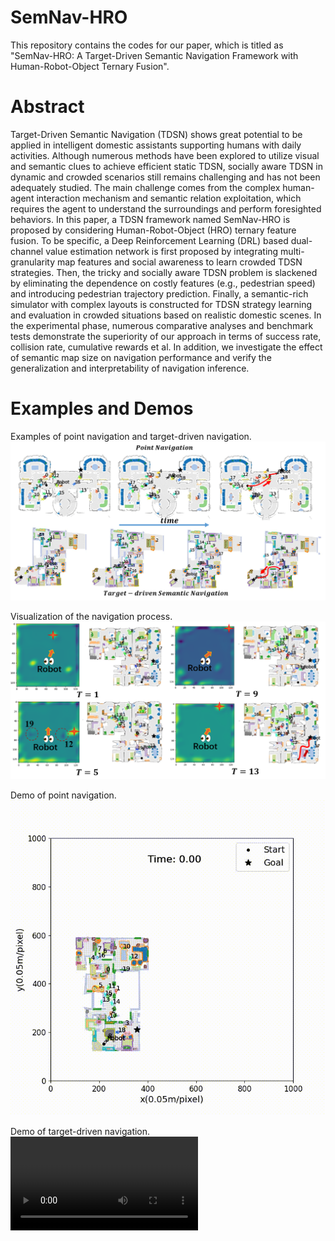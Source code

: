# SemNav-HRO

This repository contains the codes for our paper, which is titled as "SemNav-HRO: A Target-Driven Semantic Navigation Framework with Human-Robot-Object Ternary Fusion". 

# Abstract

Target-Driven Semantic Navigation (TDSN) shows great potential to be applied in intelligent domestic assistants supporting humans with daily activities. Although numerous methods have been explored to utilize visual and semantic clues to achieve efficient static TDSN, socially aware TDSN in dynamic and crowded scenarios still remains challenging and has not been adequately studied. The main challenge comes from the complex human-agent interaction mechanism and semantic relation exploitation, which requires the agent to understand the surroundings and perform foresighted behaviors. In this paper, a TDSN framework named SemNav-HRO is proposed by considering Human-Robot-Object (HRO) ternary feature fusion. To be specific, a Deep Reinforcement Learning (DRL) based dual-channel value estimation network is first proposed by integrating multi-granularity map features and social awareness to learn crowded TDSN strategies. Then, the tricky and socially aware TDSN problem is slackened by eliminating the dependence on costly features (e.g., pedestrian speed) and introducing pedestrian trajectory prediction. Finally, a semantic-rich simulator with complex layouts is constructed for TDSN strategy learning and evaluation in crowded situations based on realistic domestic scenes. In the experimental phase, numerous comparative analyses and benchmark tests demonstrate the superiority of our approach in terms of success rate, collision rate, cumulative rewards et al. In addition, we investigate the effect of semantic map size on navigation performance and verify the generalization and interpretability of navigation inference.

# Examples and Demos

Examples of point navigation and target-driven navigation.
![image](https://github.com/BoLeiChen/SemNav-HRO/blob/main/Fig1.png)

Visualization of the navigation process.
![image](https://github.com/BoLeiChen/SemNav-HRO/blob/main/Fig2.png)

Demo of point navigation.
![image](https://github.com/BoLeiChen/SemNav-HRO/blob/main/Demo-Point-Navigation.gif)

Demo of target-driven navigation.
![image](https://github.com/BoLeiChen/SemNav-HRO/blob/main/Demo-Target-driven%20Navigation.mp4)
